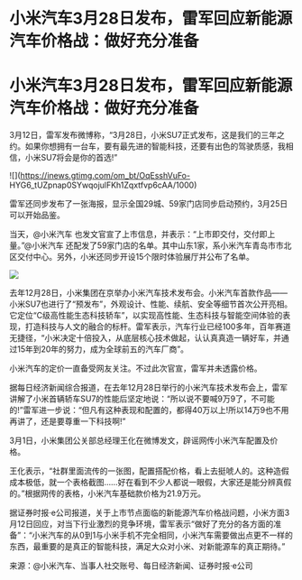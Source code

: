 # 小米汽车3月28日发布，雷军回应新能源汽车价格战：做好充分准备

# 小米汽车3月28日发布，雷军回应新能源汽车价格战：做好充分准备

3月12日，雷军发布微博称，“3月28日，小米SU7正式发布，这是我们的三年之约。如果你想拥有一台车，要有最先进的智能科技，还要有出色的驾驶质感，我相信，小米SU7将会是你的首选!”

![](https://inews.gtimg.com/om_bt/OqEsshVuFo-
HYG6_tUZpnap0SYwqojulFKh1Zqxtfvp6cAA/1000)

雷军还同步发布了一张海报，显示全国29城、59家门店同步启动预约，3月25日可以开始品鉴。

当天，@小米汽车 也发文官宣了上市信息，并表示：“上市即交付，交付即上量。”@小米汽车
还配发了59家门店的名单。其中山东1家，系小米汽车青岛市市北区交付中心。另外，小米还同步开设15个限时体验展厅并公布了名单。

![](https://inews.gtimg.com/news_bt/OrVXcDmMsb5sjjRxDcXjDdc6PPQnVDEDqt6KXqUAtlq5AAA/0)

去年12月28日，小米集团在京举办小米汽车技术发布会。小米汽车首款作品——小米SU7也进行了“预发布”，外观设计、性能、续航、安全等细节首次公开亮相。它定位“C级高性能生态科技轿车”，以实现高性能、生态科技与智能空间体验的表现，打造科技与人文的融合的标杆。雷军表示，汽车行业已经100多年，百年赛道无捷径，“小米决定十倍投入，从底层核心技术做起，认认真真造一辆好车，并通过15年到20年的努力，成为全球前五的汽车厂商”。

小米汽车的定价一直备受网友关注。不过此次官宣，雷军并未透露价格。

据每日经济新闻综合报道，在去年12月28日举行的小米汽车技术发布会上，雷军讲解了小米首辆轿车SU7的性能后坚定地说：“所以说不要喊9万9了，不可能的!”雷军进一步说：“但凡有这种表现和配置的，都得40万以上!所以14万9也不用再讲了，还是要尊重一下科技啊!”

3月1日，小米集团公关部总经理王化在微博发文，辟谣网传小米汽车配置及价格。

王化表示，“社群里面流传的一张图，配置搭配价格，看上去挺唬人的。这种造假成本极低，就一个表格截图……好在看到不少人都说一眼假，大家还是能分辨真假的。”根据网传的表格，小米汽车基础款价格为21.9万元。

据证券时报·e公司报道，关于上市节点面临的新能源汽车价格战问题，小米方面3月12日回应，对当下行业激烈的竞争环境，雷军表示“做好了充分的各方面的准备”：“小米汽车的从0到1与小米手机不完全相同，小米汽车需要做出点更不一样的东西，最重要的是真正的智能科技，满足大众对小米、对新能源车的真正期待。”

来源：@小米汽车、当事人社交账号、每日经济新闻、证券时报·e公司

